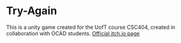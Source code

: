 # Try-Again
This is a unity game created for the UofT course CSC404, created in collaboration with OCAD students.
[Official itch.io page](https://blucia.itch.io/csc404-try-again)
